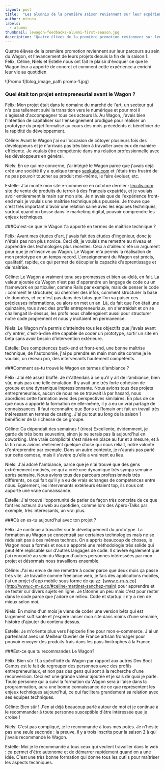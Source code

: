 ```yaml
---
layout: post
title:  "Les alumnis de la première saison reviennent sur leur expérience au Wagon"
author: miruna
labels:
  - alumni
thumbnail: lewagon-feedbacks-alumni-first-season.jpg
description: "Quatre élèves de la première promotion reviennent sur leur parcours au sein du Wagon, et l'avancement de leurs projets depuis la fin de la saison 1. Félix, Céline, Niels et Estelle nous ont fait le plaisir d'évoquer ce que le Wagon leur a apporté de concret et comment cette expérience a enrichi leur vie au quotidien."
---
```


Quatre élèves de la première promotion reviennent sur leur parcours au sein du Wagon, et l'avancement de leurs projets depuis la fin de la saison 1. Félix, Céline, Niels et Estelle nous ont fait le plaisir d'évoquer ce que le Wagon leur a apporté de concret et comment cette expérience a enrichi leur vie au quotidien.

![Promo 1](blog_image_path promo-1.jpg)

### Quel était ton projet entrepreneurial avant le Wagon ?

<span class="red bold">Félix</span>: Mon projet était dans le domaine du marché de l'art, un secteur qui n'a pas tellement suivi la transition vers le numérique et pour moi il s'agissait d'accompagner tous ces acteurs là. Au Wagon, j'avais bien l'intention de capitaliser sur l'enseignement prodigué pour réaliser un prototype du projet formalisé au cours des mois précédents et bénéficier de la rapidité du développement.

<span class="red bold">Céline</span>: Avant le Wagon j'ai eu l'occasion de côtoyer plusieurs fois des développeurs et je n'arrivais pas très bien à travailler avec eux de manière efficiente. Je voulais être compétente dans ma relation professionnelle avec les développeurs en général.

<span class="red bold">Niels</span>: En ce qui me concerne, j'ai intégré le Wagon parce que j'avais déjà créé une société il y a quelque temps [seekube.com](http://www.seekube.com/accueil) et j'étais très frustré de ne pas pouvoir toucher au produit moi-même, le faire évoluer, etc.

<span class="red bold">Estelle</span>: J'ai monté mon site e-commerce en octobre dernier : [lecolis.com](http://www.lecolis.com/) site de vente de produits du terroir à des Français expatriés, et je voulais avoir entièrement la main sur mon site. Je n'avais que de l'expérience front-end mais je voulais une maîtrise technique plus poussée. Je trouve que c'est très important d'avoir une relation saine avec les équipes techniques, surtout quand on bosse dans le marketing digital, pouvoir comprendre les enjeux techniques.

###Qu'est-ce que le Wagon t'a apporté en termes de maîtrise technique ?

<span class="red bold">Félix</span>:  Avant mes études d'art, j'avais fait des études d'ingénieur, donc je n'étais pas non plus novice. Ceci dit, je voulais me remettre au niveau et apprendre des technologies plus récentes. Ceci a d'ailleurs été un argument pour que je m'inscrive au Wagon. Le Wagon m'a permis la réalisation de mon prototype en un temps record. L'enseignement du Wagon est précis, qualitatif, rapide, ce qui permet de décupler la capacité d'apprentissage et de maîtrise.

<span class="red bold">Céline</span>: Le Wagon a vraiment tenu ses promesses et bien au-delà, en fait. La valeur ajoutée du Wagon n'est pas d'apprendre un langage de code ou un framework en particulier, comme Rails par exemple, mais de penser le code : comment le structurer, où chercher des infos, comment structurer la base de données, et ce n'est pas dans des tutos que l'on va puiser ces précieuses informations, ou alors on met un an. Là, du fait que l'on était une quinzaine, tous avec des profils entrepreneuriaux, on s'entraidait et on se challengait là-dessus, les profs nous challengaient aussi pour structurer notre code proprement et nous y incitaient en permanence.

<span class="red bold">Niels</span>: Le Wagon m'a permis d'atteindre tous les objectifs que j'avais avant d'y entrer, c'est-à-dire être capable de coder un prototype, sortir un site en béta sans avoir besoin d'intervention extérieure.

<span class="red bold">Estelle</span>: Des compétences back-end et front-end, une bonne maîtrise technique, de l'autonomie, j'ai pu prendre en main mon site comme je le voulais, un réseau pro, des intervenants hautement compétents.

###Comment as-tu trouvé le Wagon en termes d'ambiance ?

<span class="red bold">Félix</span>: J'ai été assez bluffé. Je m'attendais à ce qu'il y ait de l'ambiance, bien sûr, mais pas une telle émulation. Il y avait une très forte cohésion de groupe et une dynamique impressionnante. Nous avions tous des projets entrepreneuriaux, aucun de nous ne se trouvait là par hasard, nous abordions cette formation avec des perspectives similaires. En plus de ce que nous a apporté la formation en elle-même, il y a eu un vrai partage de connaissances. Il faut reconnaitre que Boris et Romain ont fait un travail très intéressant en termes de casting. J'ai pu tout au long de la saison 1 bénéficier de la richesse de ce groupe.

<span class="red bold">Céline</span>: Ca dépendait des semaines ! (rires) Excellente, évidemment, je garde de très bons souvenirs, sinon je ne serais pas là aujourd'hui en coworking. Une vraie complicité s'est mise en place au fur et à mesure, et à la fin nous avions réellement quelque chose qui nous reliait, notre volonté d'entreprendre par exemple. Dans un autre contexte, je n'aurais pas parié sur cette osmose, mais il s'avère qu'elle a vraiment eu lieu.

<span class="red bold">Niels</span>: J'ai adoré l'ambiance, parce que je n'ai trouvé que des gens extrêmement motivés, ce qui a créé une dynamique très sympa semaine après semaine. Nous avions tous des parcours professionnels très différents, ce qui fait qu'il y a eu de vrais échanges de compétences entre nous. Egalement, les intervenants extérieurs étaient top, ils nous ont apporté une vraie connaissance.

<span class="red bold">Estelle</span>: J'ai trouvé l'opportunité de parler de façon très concrète de ce que font les acteurs du web au quotidien, comme lors des Apéro-Talks par exemple, très intéressants, un vrai plus.

###Où en es-tu aujourd'hui avec ton projet ?

<span class="red bold">Félix</span>: Je continue à travailler sur le développement du prototype. La formation au Wagon se concentrait sur certaines technologies mais ne se réduisait pas à ces mêmes technos. On a appris beaucoup de choses, le Wagon  nous a formés et nous a apporté une méthodologie très solide qui peut être replicable sur d'autres langages de code. Il s'avère également que j'ai rencontré au sein du Wagon d'autres personnes intéressées par mon projet et désormais nous travaillons ensemble.

<span class="red bold">Céline</span>: J'ai eu envie de me remettre à coder parce que deux mois ça passe très vite. Je travaille comme freelance web, je fais des applications mobiles, j'ai un projet d'app mobile sous forme de quizz: [www.c-m-s.co](http://www.c-m-s.co/#celine-martinet-sanchez-main) pour apprendre et se tester sur divers sujets en ligne. Je tâtonne un peu mais c'est pour rester dans le code parce que j'adore ce milieu. Code et startup il n'y a rien de mieux selon moi.

<span class="red bold">Niels</span>: En moins d'un mois je viens de coder une version bêta qui est largement suffisante et j'espère lancer mon site dans moins d'une semaine, histoire d'ajouter du contenu dessus.

<span class="red bold">Estelle</span>: Je m'oriente plus vers l'épicerie fine pour mon e-commerce. J'ai un partenariat avec un Meilleur Ouvrier de France artisan fromager pour pouvoir envoyer des produits frais dans les pays limitrophes à la France.

###Est-ce que tu recommandes Le Wagon?

<span class="red bold">Félix:</span> Bien sûr ! La spécificité du Wagon par rapport aux autres Dev Boot Camps est le fait de regrouper des personnes avec des profils entrepreneuriaux, et non pas des gens qui sont à la recherche d'une reconversion. Ceci est une grande valeur ajoutée et je sais de quoi je parle. Toute personne qui a suivi la formation du Wagon sera à l'aise dans la programmation, aura une bonne connaissance de ce que représentent les enjeux techniques aujourd'hui, ce qui facilitera grandement sa relation avec ses équipes techniques.

<span class="red bold">Céline</span>: Bien sûr ! J'en ai déjà beaucoup parlé autour de moi et je continue à le recommander à toute personne susceptible d'être intéressée que je croise !

<span class="red bold">Niels</span>: C'est pas compliqué, je le recommande à tous mes potes. Je n'hésite pas une seule seconde : la preuve, il y a trois inscrits pour la saison 2 à qui j'avais recommandé le Wagon.

<span class="red bold">Estelle</span>: Moi je le recommande à tous ceux qui veulent travailler dans le web : ça permet d'être autonome et de démarrer rapidement quand on a une idée. C'est une très bonne formation qui donne tous les outils pour maîtriser les aspects techniques.

